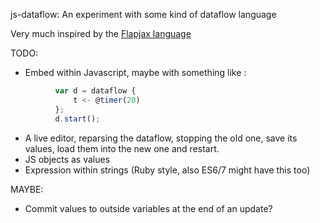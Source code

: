 js-dataflow: An experiment with some kind of dataflow language

Very much inspired by the [Flapjax language](http://flapjax-lang.org/)

TODO:
* Embed within Javascript, maybe with something like :
```javascript
          var d = dataflow {
              t <- @timer(20)
          };
          d.start();
```
* A live editor, reparsing the dataflow, stopping the old one, save its
  values, load them into the new one and restart.
* JS objects as values
* Expression within strings (Ruby style, also ES6/7 might have this too)

MAYBE:

* Commit values to outside variables at the end of an update?
